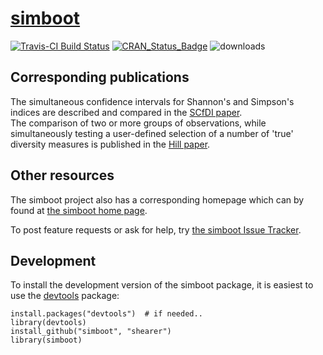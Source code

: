 # [simboot](https://github.com/shearer/simboot)
[![Travis-CI Build Status](https://travis-ci.org/shearer/simboot.svg?branch=master)](https://travis-ci.org/shearer/simboot)  [![CRAN\_Status\_Badge](http://www.r-pkg.org/badges/version/simboot)](https://cran.r-project.org/package=simboot/) ![downloads](http://cranlogs.r-pkg.org/badges/grand-total/simboot)

## Corresponding publications
The simultaneous confidence intervals for Shannon's and Simpson's indices are described and compared in the [SCfDI paper](http://www.ncbi.nlm.nih.gov/pubmed/23401312).  
The comparison of two or more groups of observations, while simultaneously testing a user-defined selection of a number of 'true' diversity measures is published in the [Hill paper](http://www.ncbi.nlm.nih.gov/pubmed/22934781).

## Other resources
The simboot project also has a corresponding homepage which can by found at [the simboot home page](http://shearer.github.com/simboot/).

To post feature requests or ask for help, try [the simboot Issue Tracker](https://github.com/shearer/simboot/issues?page=1&state=open).

## Development

To install the development version of the simboot package, it is easiest to use the [devtools](https://cran.r-project.org/package=devtools/) package:

    install.packages("devtools")  # if needed..
    library(devtools)
    install_github("simboot", "shearer")
    library(simboot)
